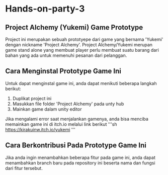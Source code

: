 # Hands-on-party-3

## Project Alchemy (Yukemi) Game Prototype

Project ini merupakan sebuah prototyepe dari game yang bernama 'Yukemi' dengan nickname 'Project Alchemy'. Project Alchemy/Yukemi merupan game stand alone yang membuat player perlu membuat suatu barang dari bahan yang ada untuk memenuhi pesanan dari pelanggan.

## Cara Menginstal Prototype Game Ini

Untuk dapat menginstal game ini, anda dapat menikuti beberapa langkah berikut:

1. Duplikat project ini
2. Masukkan file folder 'Project Alchemy' pada unty hub
3. Mainkan game dalam unity editor

Jika mengalami error saat menjalankan gamenya, anda bisa menciba memainkan game ini di itch.io melalui link berikut
'''sh
https://kirakuinw.itch.io/yukemi
'''

## Cara Berkontribusi Pada Prototype Game Ini

Jika anda ingin menambahkan beberapa fitur pada game ini, anda dapat menambahkan branch baru pada repository ini beserta nama dan fungsi dari fitur tersebut.
